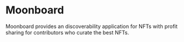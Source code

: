 # Moonboard

Moonboard  provides an discoverability application for NFTs with profit sharing for contributors who curate the best NFTs. 
